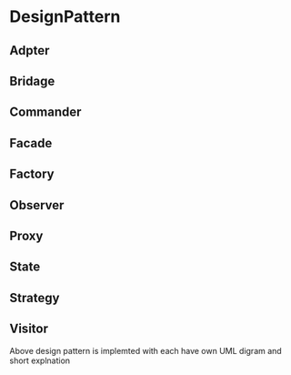 # DesignPattern

## Adpter

## Bridage

## Commander

## Facade

## Factory

## Observer

## Proxy

## State

## Strategy

## Visitor

Above design pattern is implemted with each have own UML digram and short explnation
